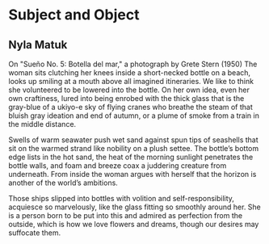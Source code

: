 # Subject and Object
## Nyla Matuk
On "Sueño No. 5: Botella del mar," a photograph by Grete Stern (1950)
The woman sits clutching her knees
inside a short-necked bottle on a beach,
looks up smiling at a mouth above
all imagined itineraries.
We like to think she volunteered
to be lowered into the bottle.
On her own idea, even
her own craftiness, lured into being
enrobed with the thick glass that is the gray-blue
of a ukiyo-e sky of flying cranes
who breathe the steam
of that bluish gray ideation and
end of autumn, or a plume of smoke
from a train in the middle distance.

Swells of warm seawater push wet sand against
spun tips of seashells that sit on the warmed strand
like nobility on a plush settee.
The bottle’s bottom edge lists in the hot
sand, the heat of the morning sunlight penetrates
the bottle walls, and foam and breeze coax
a juddering creature from underneath.
From inside the woman argues with herself that
the horizon is another of the world’s ambitions.

Those ships slipped into bottles
with volition and self-responsibility,
acquiesce so marvelously,
like the glass fitting
so smoothly around her. She is a person
born to be put into this and admired as perfection
from the outside, which is how we love flowers
and dreams, though our desires may suffocate them.